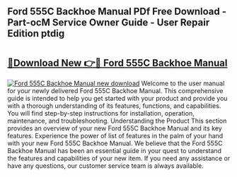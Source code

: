 ## Ford 555C Backhoe Manual PDf Free Download - Part-ocM Service Owner Guide - User Repair Edition ptdig

# <h2><a href="http://bc29768.oget.top/?id=Ford+555C+Backhoe+Manual">🔗Download New 👉🔴 Ford 555C Backhoe Manual</a></h2>

[![Ford 555C Backhoe Manual new download](https://i.imgur.com/5g1atiW.png)](http://bc29768.oget.top/?id=Ford+555C+Backhoe+Manual)
Welcome to the user manual for your newly delivered Ford 555C Backhoe Manual. This comprehensive guide is intended to help you get started with your product and provide you with a thorough understanding of its features, functions, and capabilities. You will find step-by-step instructions for installation, operation, maintenance, and troubleshooting. Understanding the Product This section provides an overview of your new Ford 555C Backhoe Manual and its key features. Experience the power of list of features in the palm of your hand with your new Ford 555C Backhoe Manual. We believe that the Ford 555C Backhoe Manual has been an essential guide in your quest to understand the features and capabilities of your new item. If you need any assistance or have any questions, our customer service team is always available.

